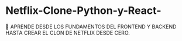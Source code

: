 # Netflix-Clone-Python-y-React-
🚀 APRENDE DESDE LOS FUNDAMENTOS DEL FRONTEND Y BACKEND HASTA CREAR EL CLON DE NETFLIX DESDE CERO.
